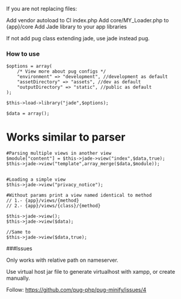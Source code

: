 If you are not replacing files:

Add vendor autoload to CI index.php
Add core/MY_Loader.php to {app}/core
Add Jade library to your app libraries

If not add pug class extending jade, use jade instead pug.


### How to use
```
$options = array(
    /* View more about pug configs */
    "environment" => "development", //development as default
    "assetDirectory" => "assets", //dev as default
    "outputDirectory" => "static", //public as default
);

$this->load->library("jade",$options);

$data = array();
```

# Works similar to parser
```
#Parsing multiple views in another view
$module["content"] = $this->jade->view("index",$data,true);
$this->jade->view("template",array_merge($data,$module));


#Loading a simple view
$this->jade->view("privacy_notice");

#Without params print a view named identical to method 
// 1.- {app}/views/{method}
// 2.- {app}/views/{class}/{method}

$this->jade->view();
$this->jade->view($data);

//Same to
$this->jade->view($data,true);
```

###Issues

Only works with relative path on nameserver.

Use virtual host jar file to generate virtualhost with xampp, or create manually.

Follow: https://github.com/pug-php/pug-minify/issues/4